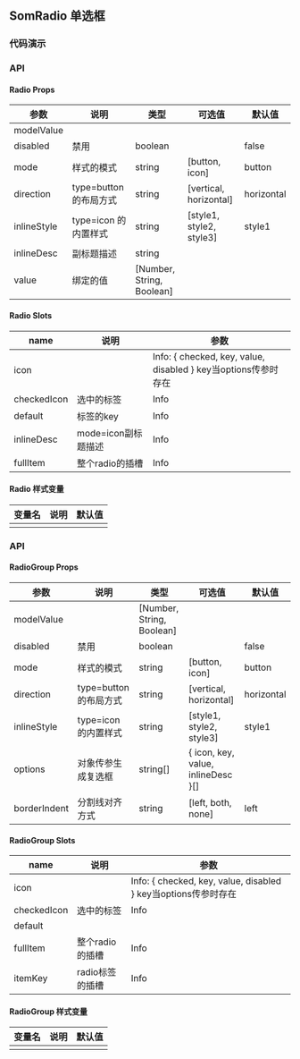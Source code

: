 ## SomRadio 单选框

### 代码演示

<!-- ::: demo form radio
基础用法
::: -->

### API

#### Radio Props
| 参数        | 说明                   | 类型                      | 可选值                   | 默认值     |
| ----------- | ---------------------- | ------------------------- | ------------------------ | ---------- |
| modelValue  |                        |                           |                          |            |
| disabled    | 禁用                   | boolean                   |                          | false      |
| mode        | 样式的模式             | string                    | [button, icon]           | button     |
| direction   | type=button 的布局方式 | string                    | [vertical, horizontal]   | horizontal |
| inlineStyle | type=icon 的内置样式   | string                    | [style1, style2, style3] | style1     |
| inlineDesc  | 副标题描述             | string                    |                          |            |
| value       | 绑定的值               | [Number, String, Boolean] |                          |            |




#### Radio Slots
| name        | 说明                | 参数                                                           |
| ----------- | ------------------- | -------------------------------------------------------------- |
| icon        |                     | Info: { checked, key, value, disabled } key当options传参时存在 |
| checkedIcon | 选中的标签          | Info                                                           |
| default     | 标签的key           | Info                                                           |
| inlineDesc  | mode=icon副标题描述 | Info                                                           |
| fullItem    | 整个radio的插槽     | Info                                                           |


#### Radio 样式变量
| 变量名 | 说明 | 默认值 |
| ------ | ---- | ------ |
|        |      |        |

### API

#### RadioGroup Props
| 参数         | 说明                   | 类型                      | 可选值                             | 默认值     |
| ------------ | ---------------------- | ------------------------- | ---------------------------------- | ---------- |
| modelValue   |                        | [Number, String, Boolean] |                                    |            |
| disabled     | 禁用                   | boolean                   |                                    | false      |
| mode         | 样式的模式             | string                    | [button, icon]                     | button     |
| direction    | type=button 的布局方式 | string                    | [vertical, horizontal]             | horizontal |
| inlineStyle  | type=icon 的内置样式   | string                    | [style1, style2, style3]           | style1     |
| options      | 对象传参生成复选框     | string[]                  | { icon, key, value, inlineDesc }[] |            |
| borderIndent | 分割线对齐方式         | string                    | [left, both, none]                 | left       |



#### RadioGroup Slots
| name        | 说明            | 参数                                                           |
| ----------- | --------------- | -------------------------------------------------------------- |
| icon        |                 | Info: { checked, key, value, disabled } key当options传参时存在 |
| checkedIcon | 选中的标签      | Info                                                           |
| default     |                 |                                                                |
| fullItem    | 整个radio的插槽 | Info                                                           |
| itemKey     | radio标签的插槽 | Info                                                           |


#### RadioGroup 样式变量
| 变量名 | 说明 | 默认值 |
| ------ | ---- | ------ |
|        |      |        |